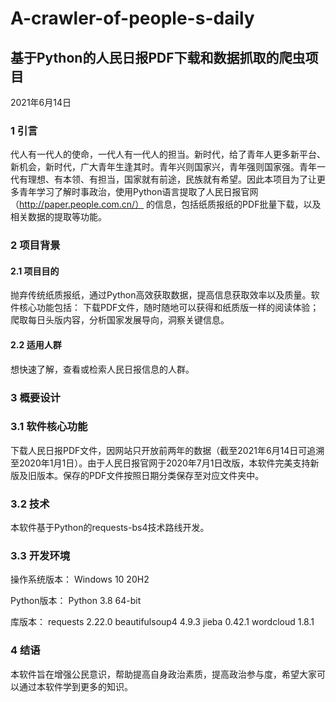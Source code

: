 # A-crawler-of-people-s-daily

## 基于Python的人民日报PDF下载和数据抓取的爬虫项目
2021年6月14日



### 1	引言
代人有一代人的使命，一代人有一代人的担当。新时代，给了青年人更多新平台、新机会，新时代，广大青年生逢其时。青年兴则国家兴，青年强则国家强。青年一代有理想、有本领、有担当，国家就有前途，民族就有希望。因此本项目为了让更多青年学习了解时事政治，使用Python语言提取了人民日报官网（http://paper.people.com.cn/） 的信息，包括纸质报纸的PDF批量下载，以及相关数据的提取等功能。

### 2	项目背景

#### 2.1	项目目的
抛弃传统纸质报纸，通过Python高效获取数据，提高信息获取效率以及质量。软件核心功能包括：
    下载PDF文件，随时随地可以获得和纸质版一样的阅读体验；
    爬取每日头版内容，分析国家发展导向，洞察关键信息。

#### 2.2	适用人群
想快速了解，查看或检索人民日报信息的人群。

### 3	概要设计
### 3.1	软件核心功能
下载人民日报PDF文件，因网站只开放前两年的数据（截至2021年6月14日可追溯至2020年1月1日）。由于人民日报官网于2020年7月1日改版，本软件完美支持新版及旧版本。保存的PDF文件按照日期分类保存至对应文件夹中。
### 3.2	技术
本软件基于Python的requests-bs4技术路线开发。
### 3.3	开发环境
操作系统版本：
Windows 10 20H2

Python版本：
Python 3.8 64-bit

库版本：
requests 2.22.0
beautifulsoup4 4.9.3
jieba 0.42.1
wordcloud 1.8.1

### 4	结语
本软件旨在增强公民意识，帮助提高自身政治素质，提高政治参与度，希望大家可以通过本软件学到更多的知识。
